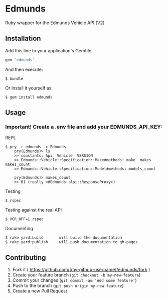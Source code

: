 # Edmunds

Ruby wrapper for the Edmunds Vehicle API (V2)

## Installation

Add this line to your application's Gemfile:

```ruby
gem 'edmunds'
```

And then execute:

    $ bundle

Or install it yourself as:

    $ gem install edmunds

## Usage

### Important! Create a .env file and add your EDMUNDS_API_KEY: <your api key>

REPL

    $ pry -r edmunds -c Edmunds
        pry(Edmunds)> ls
        >> constants: Api  Vehicle  VERSION
        >> Edmunds::Vehicle::Specification::Make#methods: make  makes  makes_count
        >> Edmunds::Vehicle::Specification::Model#methods: models_count
        
        pry(Edmunds)> makes_count
        >> 61 (really <#Edmunds::Api::ResponseProxy>)

Testing

    $ rspec

Testing against the real API

    $ VCR_OFF=1 rspec

Documenting

    $ rake yard:build       will build the documentation
    $ rake yard:publish     will push documentation to gh-pages

## Contributing

1. Fork it ( https://github.com/[my-github-username]/edmunds/fork )
2. Create your feature branch (`git checkout -b my-new-feature`)
3. Commit your changes (`git commit -am 'Add some feature'`)
4. Push to the branch (`git push origin my-new-feature`)
5. Create a new Pull Request

